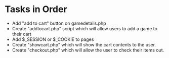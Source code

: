 # Tasks in Order
- Add "add to cart" button on gamedetails.php
- Create "addtocart.php" script which will allow users to add a game to their cart
- Add $_SESSION or $_COOKIE to pages
- Create "showcart.php" which will show the cart contents to the user.
- Create "checkout.php" which will allow the user to check their items out.
